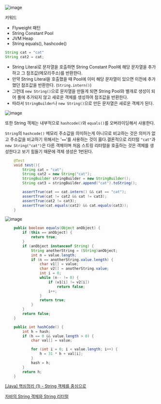 ![image](https://user-images.githubusercontent.com/66561524/189258100-9b325e22-9718-46bc-8cd4-c50435ac9a16.png)

키워드

- Flyweight 패턴
- String Constant Pool
- JVM Heap
- String equals(), hashcode()

```java
String cat = "cat"
String cat2 = cat;
```

- String Literal로 문자열을 호출하면 String Constant Pool에 해당 문자열을 추가하고 그 참조값(메모리주소)를 반환한다.
- 만약 String Literal을 호출했을 때 Pool에 이미 해당 문자열이 있으면 이전에 추가했던 참조값을 반환한다. (`String.intern()`)
- 그런데 `new String()`으로 문자열을 만들게 되면 String Pool와 별개로 생성이 되어 풀에 추가되지 않고 새로운 객체를 생성하여 참조값을 반환한다.
- 따라서 `StringBuilder`나 `new String()`으로 만든 문자열은 새로운 객체가 된다.

![image](https://user-images.githubusercontent.com/66561524/189258333-0b1d02a5-43d6-4a4f-91e7-65a271421689.png)

또한 String 객체는 내부적으로 `hashcode()`와 `equals()`를 오버라이딩해서 사용한다.

`String`의 `hashcode()` 메모리 주소값을 의미하는게 아니므로 비교하는 것은 의미가 없고 주소값을 비교하기 위해서는 '`==`'를 사용하는 것이 옳다.결론적으로 리터럴 `"cat"`과 `new String("cat")`은 다른 객체이며 처음 스트링 리터럴을 호출하는 것은 객체를 생성한다고 보기 힘들기 때문에 객체 생성은 1번된다.

```java
    @Test
    void test(){
        String cat = "cat";
        String cat2 = new String("cat");
        StringBuilder stringBuilder = new StringBuilder();
        String cat3 = stringBuilder.append("cat").toString();

        assertTrue(cat == cat.intern() && cat == "cat");
        assertTrue(cat != cat2 && cat != cat3);
        assertTrue(cat2 != cat3);
        assertTrue(cat.equals(cat2) && cat.equals(cat3));
    }
```

![image](https://user-images.githubusercontent.com/66561524/189258353-56a39461-4e7b-44e4-ae4a-a6ad6ec95a01.png)

```java
    public boolean equals(Object anObject) {
        if (this == anObject) {
            return true;
        }
        if (anObject instanceof String) {
            String anotherString = (String)anObject;
            int n = value.length;
            if (n == anotherString.value.length) {
                char v1[] = value;
                char v2[] = anotherString.value;
                int i = 0;
                while (n-- != 0) {
                    if (v1[i] != v2[i])
                        return false;
                    i++;
                }
                return true;
            }
        }
        return false;
    }
```

```java
    public int hashCode() {
        int h = hash;
        if (h == 0 && value.length > 0) {
            char val[] = value;

            for (int i = 0; i < value.length; i++) {
                h = 31 * h + val[i];
            }
            hash = h;
        }
        return h;
    }
```

[[Java] 핵심정리 (1) - String 객체를 중심으로](https://victorydntmd.tistory.com/133)

[자바의 String 객체와 String 리터럴](https://madplay.github.io/post/java-string-literal-vs-string-object)
